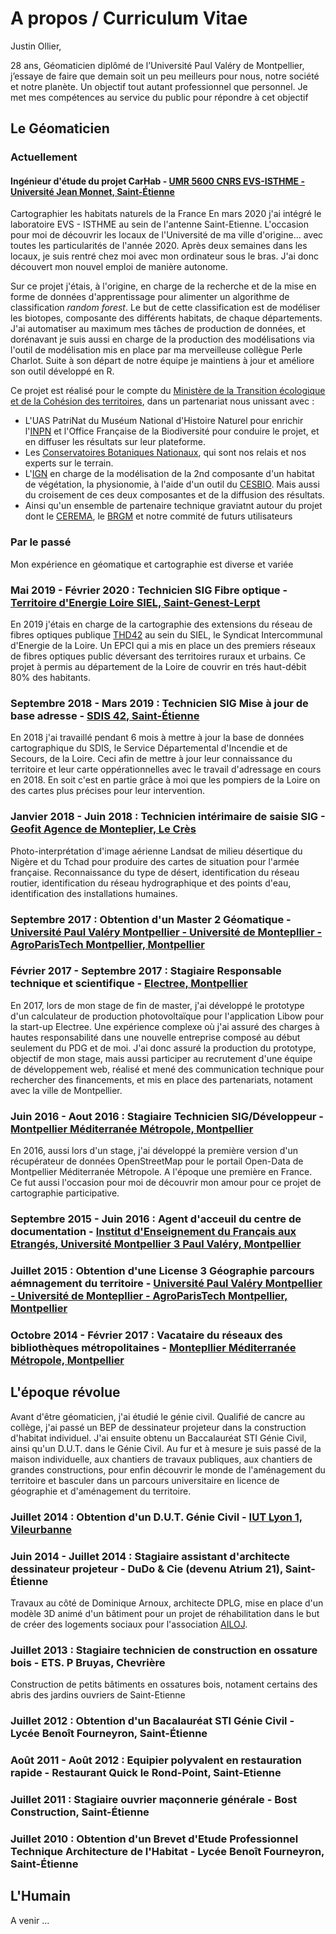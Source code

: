 # A propos / Curriculum Vitae
Justin Ollier,

28 ans, Géomaticien diplômé de l’Université Paul Valéry de Montpellier, j’essaye de faire que demain soit un peu meilleurs pour nous, notre société et notre planète. Un objectif tout autant professionnel que personnel. Je met mes compétences au service du public pour répondre à cet objectif

## Le Géomaticien
### Actuellement
#### Ingénieur d'étude du projet CarHab - [UMR 5600 CNRS EVS-ISTHME - Université Jean Monnet, Saint-Étienne](https://www.univ-st-etienne.fr/fr/evs-isthme.html)
Cartographier les habitats naturels de la France
En mars 2020 j'ai intégré le laboratoire EVS - ISTHME au sein de l'antenne Saint-Etienne. L'occasion pour moi de découvrir les locaux de l'Université de ma ville d'origine... avec toutes les particularités de l'année 2020. Après deux semaines dans les locaux, je suis rentré chez moi avec mon ordinateur sous le bras. J'ai donc découvert mon nouvel emploi de manière autonome.

Sur ce projet j'étais, à l'origine, en charge de la recherche et de la mise en forme de données d'apprentissage pour alimenter un algorithme de classification *random forest*. Le but de cette classification est de modéliser les biotopes, composante des différents habitats, de chaque départements.
J'ai automatiser au maximum mes tâches de production de données, et dorénavant je suis aussi en charge de la production des modélisations via l'outil de modélisation mis en place par ma merveilleuse collègue Perle Charlot. Suite à son départ de notre équipe je maintiens à jour et améliore son outil développé en R.

Ce projet est réalisé pour le compte du [Ministère de la Transition écologique et de la Cohésion des territoires](https://www.ecologie.gouv.fr/), dans un partenariat nous unissant avec : 
- L'UAS PatriNat du Muséum National d'Histoire Naturel pour enrichir l'[INPN](https://inpn.mnhn.fr/programme/carhab) et l'Office Française de la Biodiversité pour conduire le projet, et en diffuser les résultats sur leur plateforme.
- Les [Conservatoires Botaniques Nationaux](https://fcbn.fr/), qui sont nos relais et nos experts sur le terrain.
- L'[IGN](https://www.ign.fr/institut/nos-domaines-dintervention/biodiversite) en charge de la modélisation de la 2nd composante d'un habitat de végétation, la physionomie, à l'aide d'un outil du [CESBIO](https://www.cesbio.cnrs.fr/outils/iota2/). Mais aussi du croisement de ces deux composantes et de la diffusion des résultats.
- Ainsi qu'un ensemble de partenaire technique graviatnt autour du projet dont le [CEREMA](https://www.cerema.fr/fr/centre-ressources/newsletters/signture/signture-69-artificialisation-sols-sa-mesure/carhab-outil-au-service-politiques-publiques), le [BRGM](https://www.brgm.fr/fr) et notre commité de futurs utilisateurs

### Par le passé

Mon expérience en géomatique et cartographie est diverse et variée

### Mai 2019 - Février 2020 : Technicien SIG Fibre optique - [Territoire d'Energie Loire SIEL, Saint-Genest-Lerpt](https://www.te42.fr/fr/) 
En 2019 j'étais en charge de la cartographie des extensions du réseau de fibres optiques publique [THD42](https://www.thd42.fr/) au sein du SIEL, le Syndicat Intercommunal d'Energie de la Loire. Un EPCI qui a mis en place un des premiers réseaux de fibres optiques public déversant des territoires ruraux et urbains. Ce projet à permis au département de la Loire de couvrir en trés haut-débit 80% des habitants.

### Septembre 2018 - Mars 2019 : Technicien SIG Mise à jour de base adresse - [SDIS 42, Saint-Étienne](https://www.sdis42.fr/)
En 2018 j'ai travaillé pendant 6 mois à mettre à jour la base de données cartographique du SDIS, le Service Départemental d'Incendie et de Secours, de la Loire. Ceci afin de mettre à jour leur connaissance du territoire et leur carte oppérationnelles avec le travail d'adressage en cours en 2018. En soit c'est en partie grâce à moi que les pompiers de la Loire on des cartes plus précises pour leur intervention.

### Janvier 2018 - Juin 2018 : Technicien intérimaire de saisie SIG - [Geofit Agence de Monteplier, Le Crès](https://geofit.fr/)
Photo-interprétation d'image aérienne Landsat de milieu désertique du Nigère et du Tchad pour produire des cartes de situation pour l'armée française. Reconnaissance du type de désert, identification du réseau routier, identification du réseau hydrographique et des points d'eau, identification des installations humaines.

### Septembre 2017 : Obtention d'un Master 2 Géomatique - [Université Paul Valéry Montpellier - Université de Montepllier - AgroParisTech Montpellier, Montpellier](https://www.univ-montp3.fr/fr/formations/offre-de-formation/master-lmd-XB/sciences-humaines-et-sociales-SHS/master-2-geomatique-hnd96blb.html)

### Février 2017 - Septembre 2017 : Stagiaire Responsable technique et scientifique - [Electree, Montpellier](https://www.libow.fr/)
En 2017, lors de mon stage de fin de master, j'ai développé le prototype d'un calculateur de production photovoltaïque pour l'application Libow pour la start-up Electree. Une expérience complexe où j'ai assuré des charges à hautes responsabilité dans une nouvelle entreprise composé au début seulement du PDG et de moi. J'ai donc assuré la production du prototype, objectif de mon stage, mais aussi participer au recrutement d'une équipe de développement web, réalisé et mené des communication technique pour rechercher des financements, et mis en place des partenariats, notament avec la ville de Montpellier.

### Juin 2016 - Aout 2016 : Stagiaire Technicien SIG/Développeur - [Montpellier Méditerranée Métropole, Montpellier](https://data.montpellier3m.fr/)
En 2016, aussi lors d'un stage, j'ai développé la première version d'un récupérateur de données OpenStreetMap pour le portail Open-Data de Montpellier Méditerranée Métropole. A l'époque une première en France. Ce fut aussi l'occasion pour moi de découvrir mon amour pour ce projet de cartographie participative.

### Septembre 2015 - Juin 2016 : Agent d'acceuil du centre de documentation - [Institut d'Enseignement du Français aux Etrangés, Université Montpellier 3 Paul Valéry, Montpellier](https://www.univ-montp3.fr/fr/iefe)

### Juillet 2015 : Obtention d'une License 3 Géographie parcours aémnagement du territoire - [Université Paul Valéry Montpellier - Université de Montepllier - AgroParisTech Montpellier, Montpellier](http://cales-prod.univ-montp3.fr/fr/index/offre-de-formation/licence-lmd-XA/sciences-humaines-et-sociales-SHS/licence-geographie-et-amenagement-hnd95in5/amenagement-l3-ICEQ855D.html)

### Octobre 2014 - Février 2017 : Vacataire du réseaux des bibliothèques métropolitaines - [Montepllier Méditerranée Métropole, Montpellier](https://mediatheques.montpellier3m.fr/)

## L'époque révolue 
Avant d'être géomaticien, j'ai étudié le génie civil. Qualifié de cancre au collège, j'ai passé un BEP de dessinateur projeteur dans la construction d'habitat individuel. J'ai ensuite obtenu un Baccalauréat STI Génie Civil, ainsi qu'un D.U.T. dans le Génie Civil. Au fur et à mesure je suis passé de la maison individuelle, aux chantiers de travaux publiques, aux chantiers de grandes constructions, pour enfin découvrir le monde de l'aménagement du territoire et basculer dans un parcours universitaire en licence de géographie et d'aménagement du territoire.

### Juillet 2014 : Obtention d'un D.U.T. Génie Civil - [IUT Lyon 1, Vileurbanne](https://iut.univ-lyon1.fr/formation/offre-de-formations/gccd/dut-genie-civil-construction-durable)

### Juin 2014 - Juillet 2014 : Stagiaire assistant d'architecte dessinateur projeteur - DuDo & Cie (devenu Atrium 21), Saint-Étienne
Travaux au côté de Dominique Arnoux, architecte DPLG, mise en place d'un modèle 3D animé d'un bâtiment pour un projet de réhabilitation dans le but de créer des logements sociaux pour l'association [AILOJ](http://www.ailoj.fr/).

### Juillet 2013 : Stagiaire technicien de construction en ossature bois - ETS. P Bruyas, Chevrière
Construction de petits bâtiments en ossatures bois, notament certains des abris des jardins ouvriers de Saint-Etienne

### Juillet 2012 : Obtention d'un Bacalauréat STI Génie Civil - Lycée Benoît Fourneyron, Saint-Étienne

### Août 2011 - Août 2012 : Equipier polyvalent en restauration rapide - Restaurant Quick le Rond-Point, Saint-Etienne

### Juillet 2011 : Stagiaire ouvrier maçonnerie générale - Bost Construction, Saint-Étienne

### Juillet 2010 : Obtention d'un Brevet d'Etude Professionnel Technique Architecture de l'Habitat - Lycée Benoît Fourneyron, Saint-Étienne


## L'Humain
A venir ...